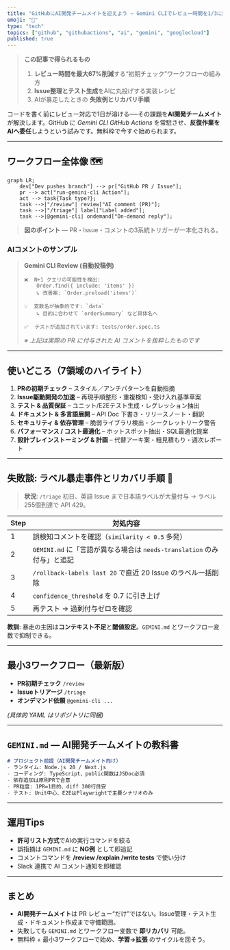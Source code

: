 ```yaml
---
title: "GitHubにAI開発チームメイトを迎えよう — Gemini CLIでレビュー時間を1/3に短縮する方法"
emoji: "🤖"
type: "tech"
topics: ["github", "githubactions", "ai", "gemini", "googlecloud"]
published: true
---
```


> **この記事で得られるもの**  
> 1. **レビュー時間を最大67%削減**する“初期チェック”ワークフローの組み方  
> 2. **Issue整理とテスト生成**をAIに丸投げする実装レシピ  
> 3. AIが暴走したときの **失敗例とリカバリ手順**  

コードを書く前にレビュー対応で1日が溶ける──その課題を**AI開発チームメイト**が解決します。GitHub に *Gemini CLI GitHub Actions* を常駐させ、**反復作業をAIへ委任**しようという試みです。無料枠で今すぐ始められます。

---

## ワークフロー全体像 🗺️

```mermaid
graph LR;
    dev["Dev pushes branch"] --> pr["GitHub PR / Issue"];
    pr --> act["run-gemini-cli Action"];
    act --> task{Task type?};
    task -->|"/review"| review["AI comment (PR)"];
    task -->|"/triage"| label["Label added"];
    task -->|@gemini-cli| ondemand["On-demand reply"];
```

> **図のポイント** — PR・Issue・コメントの3系統トリガーが一本化される。

### AIコメントのサンプル

> **Gemini CLI Review (自動投稿例)**  
> ```
> ❌  N+1 クエリの可能性を検出:
>     Order.find({ include: 'items' })
>     ↳ 改善案: `Order.preload('items')`
>
> 💡  変数名が抽象的です: `data`
>     ↳ 目的に合わせて `orderSummary` など具体名へ
>
> ✅  テストが追加されています: tests/order.spec.ts
> ```
>
> _※ 上記は実際の PR に付与された AI コメントを抜粋したものです_  
> <!-- ![Gemini CLI Review Example](./images/gemini-review-example.png) -->

---

## 使いどころ（7領域のハイライト）

1. **PRの初期チェック** – スタイル／アンチパターンを自動指摘  
2. **Issue駆動開発の加速** – 再現手順整形・重複検知・受け入れ基準草案  
3. **テスト & 品質保証** – ユニット/E2Eテスト生成・レグレッション抽出  
4. **ドキュメント & 多言語展開** – API Doc 下書き・リリースノート・翻訳  
5. **セキュリティ & 依存管理** – 脆弱ライブラリ検出・シークレットリーク警告  
6. **パフォーマンス / コスト最適化** – ホットスポット抽出・SQL最適化提案  
7. **設計ブレインストーミング & 計画** – 代替アーキ案・粗見積もり・週次レポート

---

## 失敗談: ラベル暴走事件とリカバリ手順 🐞

> **状況**: `/triage` 初日、英語 Issue まで日本語ラベルが大量付与 → ラベル255個到達で API 429。

| Step | 対処内容 |
|---|---|
| 1 | 誤検知コメントを確認（`similarity < 0.5` 多発） |
| 2 | `GEMINI.md` に「言語が異なる場合は `needs-translation` のみ付与」と追記 |
| 3 | `/rollback-labels last 20` で直近 20 Issue のラベル一括削除 |
| 4 | `confidence_threshold` を 0.7 に引き上げ |
| 5 | 再テスト → 過剰付与ゼロを確認 |

**教訓**: 暴走の主因は**コンテキスト不足**と**閾値設定**。`GEMINI.md` とワークフロー変数で抑制できる。

---

## 最小3ワークフロー（最新版）

- **PR初期チェック** `/review`  
- **Issueトリアージ** `/triage`  
- **オンデマンド依頼** `@gemini-cli ...`  

*(具体的 YAML はリポジトリに同梱)*

---

## `GEMINI.md` ― AI開発チームメイトの教科書

```md
# プロジェクト前提（AI開発チームメイト向け）
- ランタイム: Node.js 20 / Next.js
- コーディング: TypeScript、public関数はJSDoc必須
- 依存追加は原則PRで合意
- PR粒度: 1PR=1目的、diff 300行目安
- テスト: Unit中心、E2EはPlaywrightで主要シナリオのみ
```

---

## 運用Tips

- **許可リスト方式**でAIの実行コマンドを絞る  
- 誤指摘は `GEMINI.md` に **NG例** として即追記  
- コメントコマンドを **/review /explain /write tests** で使い分け  
- Slack 連携で AI コメント通知を即確認

---

## まとめ

- **AI開発チームメイト**は PR レビュー“だけ”ではない。Issue管理・テスト生成・ドキュメント作成まで守備範囲。  
- 失敗しても `GEMINI.md` とワークフロー変数で **即リカバリ** 可能。  
- 無料枠 + 最小3ワークフローで始め、**学習→拡張** のサイクルを回そう。
